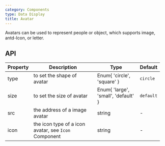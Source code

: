 ```yaml
---
category: Components
type: Data Display
title: Avatar
---
```


Avatars can be used to represent people or object, which supports image, antd-Icon, or letter.

## API

| Property   | Description                                               | Type       | Default |
|----------- |---------------------------------------------------------  | ---------- |-------|
| type       | to set the shape of avatar | Enum{ 'circle', 'square' } | `circle` |
| size   | to set the size of avatar | Enum{ 'large', 'small', 'default' } | `default` |
| src  | the address of a image avatar | string | - |
| icon    | the icon type of a icon avatar, see `Icon` Component | string | - |
